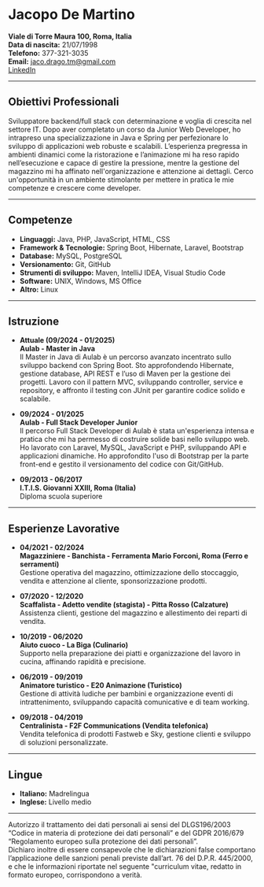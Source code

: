 # Jacopo De Martino

**Viale di Torre Maura 100, Roma, Italia**  
**Data di nascita:** 21/07/1998  
**Telefono:** 377-321-3035  
**Email:** [jaco.drago.tm@gmail.com](mailto:jaco.drago.tm@gmail.com)  
[LinkedIn](https://www.linkedin.com/in/jacopodemartinodev/)

---

## Obiettivi Professionali
Sviluppatore backend/full stack con determinazione e voglia di crescita nel settore IT. Dopo aver completato un corso da Junior Web Developer, ho intrapreso una specializzazione in Java e Spring per perfezionare lo sviluppo di applicazioni web robuste e scalabili. L’esperienza pregressa in ambienti dinamici come la ristorazione e l’animazione mi ha reso rapido nell’esecuzione e capace di gestire la pressione, mentre la gestione del magazzino mi ha affinato nell'organizzazione e attenzione ai dettagli. Cerco un'opportunità in un ambiente stimolante per mettere in pratica le mie competenze e crescere come developer.

---

## Competenze

- **Linguaggi:** Java, PHP, JavaScript, HTML, CSS
- **Framework & Tecnologie:** Spring Boot, Hibernate, Laravel, Bootstrap
- **Database:** MySQL, PostgreSQL
- **Versionamento:** Git, GitHub
- **Strumenti di sviluppo:** Maven, IntelliJ IDEA, Visual Studio Code
- **Software:** UNIX, Windows, MS Office
- **Altro:** Linux

---

## Istruzione

- **Attuale (09/2024 - 01/2025)**  
  **Aulab - Master in Java**  
  Il Master in Java di Aulab è un percorso avanzato incentrato sullo sviluppo backend con Spring Boot. Sto approfondendo Hibernate, gestione database, API REST e l’uso di Maven per la gestione dei progetti. Lavoro con il pattern MVC, sviluppando controller, service e repository, e affronto il testing con JUnit per garantire codice solido e scalabile.

- **09/2024 - 01/2025**  
  **Aulab - Full Stack Developer Junior**  
  Il percorso Full Stack Developer di Aulab è stata un'esperienza intensa e pratica che mi ha permesso di costruire solide basi nello sviluppo web. Ho lavorato con Laravel, MySQL, JavaScript e PHP, sviluppando API e applicazioni dinamiche. Ho approfondito l'uso di Bootstrap per la parte front-end e gestito il versionamento del codice con Git/GitHub.

- **09/2013 - 06/2017**  
  **I.T.I.S. Giovanni XXIII, Roma (Italia)**  
  Diploma scuola superiore

---

## Esperienze Lavorative

- **04/2021 - 02/2024**  
  **Magazziniere - Banchista - Ferramenta Mario Forconi, Roma (Ferro e serramenti)**  
  Gestione operativa del magazzino, ottimizzazione dello stoccaggio, vendita e attenzione al cliente, sponsorizzazione prodotti.

- **07/2020 - 12/2020**  
  **Scaffalista - Adetto vendite (stagista) - Pitta Rosso (Calzature)**  
  Assistenza clienti, gestione del magazzino e allestimento dei reparti di vendita.

- **10/2019 - 06/2020**  
  **Aiuto cuoco - La Biga (Culinario)**  
  Supporto nella preparazione dei piatti e organizzazione del lavoro in cucina, affinando rapidità e precisione.

- **06/2019 - 09/2019**  
  **Animatore turistico - E20 Animazione (Turistico)**  
  Gestione di attività ludiche per bambini e organizzazione eventi di intrattenimento, sviluppando capacità comunicative e di team working.

- **09/2018 - 04/2019**  
  **Centralinista - F2F Communications (Vendita telefonica)**  
  Vendita telefonica di prodotti Fastweb e Sky, gestione clienti e sviluppo di soluzioni personalizzate.

---

## Lingue

- **Italiano:** Madrelingua
- **Inglese:** Livello medio

---

Autorizzo il trattamento dei dati personali ai sensi del DLGS196/2003 “Codice in materia di protezione dei dati personali” e del GDPR 2016/679 “Regolamento europeo sulla protezione dei dati personali”.  
Dichiaro inoltre di essere consapevole che le dichiarazioni false comportano l’applicazione delle sanzioni penali previste dall’art. 76 del D.P.R. 445/2000, e che le informazioni riportate nel seguente "curriculum vitae, redatto in formato europeo, corrispondono a verità.
